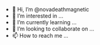 - 👋 Hi, I’m @novadeathmagnetic
- 👀 I’m interested in ...
- 🌱 I’m currently learning ...
- 💞️ I’m looking to collaborate on ...
- 📫 How to reach me ...

<!---
novadeathmagnetic/novadeathmagnetic is a ✨ special ✨ repository because its `README.md` (this file) appears on your GitHub profile.
You can click the Preview link to take a look at your changes.
--->
